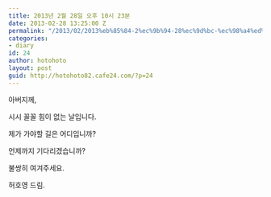 ```yaml
---
title: 2013년 2월 28일 오후 10시 23분
date: 2013-02-28 13:25:00 Z
permalink: "/2013/02/2013%eb%85%84-2%ec%9b%94-28%ec%9d%bc-%ec%98%a4%ed%9b%84-10%ec%8b%9c-23%eb%b6%84/"
categories:
- diary
id: 24
author: hotohoto
layout: post
guid: http://hotohoto82.cafe24.com/?p=24
---
```


아버지께,

시시 꼴꼴 힘이 없는 날입니다.

제가 가야할 길은 어디입니까?

언제까지 기다리겠습니까?

불쌍히 여겨주세요.

허호영 드림.


